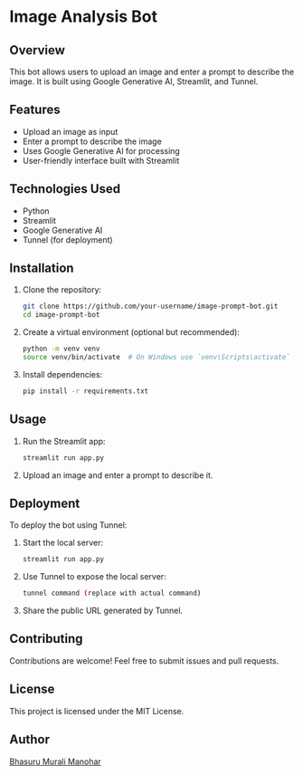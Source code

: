 # Image Analysis Bot

## Overview
This bot allows users to upload an image and enter a prompt to describe the image. It is built using Google Generative AI, Streamlit, and Tunnel.

## Features
- Upload an image as input
- Enter a prompt to describe the image
- Uses Google Generative AI for processing
- User-friendly interface built with Streamlit

## Technologies Used
- Python
- Streamlit
- Google Generative AI
- Tunnel (for deployment)

## Installation
1. Clone the repository:
   ```bash
   git clone https://github.com/your-username/image-prompt-bot.git
   cd image-prompt-bot
   ```
2. Create a virtual environment (optional but recommended):
   ```bash
   python -m venv venv
   source venv/bin/activate  # On Windows use `venv\Scripts\activate`
   ```
3. Install dependencies:
   ```bash
   pip install -r requirements.txt
   ```

## Usage
1. Run the Streamlit app:
   ```bash
   streamlit run app.py
   ```
2. Upload an image and enter a prompt to describe it.

## Deployment
To deploy the bot using Tunnel:
1. Start the local server:
   ```bash
   streamlit run app.py
   ```
2. Use Tunnel to expose the local server:
   ```bash
   tunnel command (replace with actual command)
   ```
3. Share the public URL generated by Tunnel.

## Contributing
Contributions are welcome! Feel free to submit issues and pull requests.

## License
This project is licensed under the MIT License.

## Author
[Bhasuru Murali Manohar](https://github.com/your-username)

